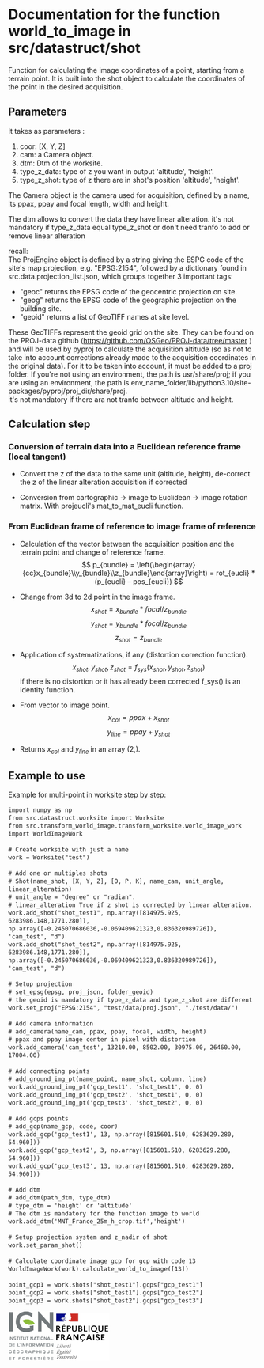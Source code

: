 # Documentation for the function world_to_image in src/datastruct/shot

Function for calculating the image coordinates of a point, starting from a terrain point.
It is built into the shot object to calculate the coordinates of the point in the desired acquisition.

## Parameters

It takes as parameters :
1. coor: [X, Y, Z]
2. cam: a Camera object.
3. dtm: Dtm of the worksite.
4. type_z_data: type of z you want in output 'altitude', 'height'.
5. type_z_shot: type of z there are in shot's position 'altitude', 'height'. 

The Camera object is the camera used for acquisition, defined by a name, its ppax, ppay and focal length, width and height.

The dtm allows to convert the data they have linear alteration. it's not mandatory if type_z_data equal type_z_shot or don't need tranfo to add or remove linear alteration

recall:  
The ProjEngine object is defined by a string giving the ESPG code of the site's map projection, e.g. "EPSG:2154", followed by a dictionary found in src.data.projection_list.json, which groups together 3 important tags:
 * "geoc" returns the EPSG code of the geocentric projection on site.
 * "geog" returns the EPSG code of the geographic projection on the building site.
 * "geoid" returns a list of GeoTIFF names at site level.

These GeoTIFFs represent the geoid grid on the site. They can be found on the PROJ-data github (https://github.com/OSGeo/PROJ-data/tree/master ) and will be used by pyproj to calculate the acquisition altitude (so as not to take into account corrections already made to the acquisition coordinates in the original data). For it to be taken into account, it must be added to a proj folder. If you're not using an environment, the path is usr/share/proj; if you are using an environment, the path is env_name_folder/lib/python3.10/site-packages/pyproj/proj_dir/share/proj.  
it's not mandatory if there ara not tranfo between altitude and height.

## Calculation step

### Conversion of terrain data into a Euclidean reference frame (local tangent)

* Convert the z of the data to the same unit (altitude, height), de-correct the z of the linear alteration acquisition if corrected

* Conversion from cartographic -> image to Euclidean -> image rotation matrix. With projeucli's mat_to_mat_eucli function.

### From Euclidean frame of reference to image frame of reference

* Calculation of the vector between the acquisition position and the terrain point and change of reference frame.
$$
p_{bundle} = \left(\begin{array}{cc}x_{bundle}\\y_{bundle}\\z_{bundle}\end{array}\right) = rot_{eucli} * (p_{eucli} – pos_{eucli})
$$

* Change from 3d to 2d point in the image frame.
$$
x_{shot} = x_{bundle} * focal / z_{bundle}
$$
$$
y_{shot} = y_{bundle} * focal / z_{bundle}
$$
$$
z_{shot} = z_{bundle}
$$


* Application of systematizations, if any (distortion correction function).
$$
x_{shot}, y_{shot}, z_{shot} = f_{sys}(x_{shot}, y_{shot}, z_{shot})
$$
if there is no distortion or it has already been corrected f_sys() is an identity function.

* From vector to image point.
$$
x_{col} = ppax + x_{shot}
$$
$$
y_{line} = ppay + y_{shot}
$$

* Returns $x_{col}$ and $y_{line}$ in an array (2,).

## Example to use

Example for multi-point in worksite step by step:
```
import numpy as np
from src.datastruct.worksite import Worksite
from src.transform_world_image.transform_worksite.world_image_work import WorldImageWork

# Create worksite with just a name
work = Worksite("test")

# Add one or multiples shots
# Shot(name_shot, [X, Y, Z], [O, P, K], name_cam, unit_angle, linear_alteration)
# unit_angle = "degree" or "radian".
# linear_alteration True if z shot is corrected by linear alteration.
work.add_shot("shot_test1", np.array([814975.925, 6283986.148,1771.280]), np.array([-0.245070686036,-0.069409621323,0.836320989726]), 'cam_test', "d")
work.add_shot("shot_test2", np.array([814975.925, 6283986.148,1771.280]), np.array([-0.245070686036,-0.069409621323,0.836320989726]), 'cam_test', "d")

# Setup projection
# set_epsg(epsg, proj_json, folder_geoid)
# the geoid is mandatory if type_z_data and type_z_shot are different
work.set_proj("EPSG:2154", "test/data/proj.json", "./test/data/")

# Add camera information
# add_camera(name_cam, ppax, ppay, focal, width, height)
# ppax and ppay image center in pixel with distortion
work.add_camera('cam_test', 13210.00, 8502.00, 30975.00, 26460.00, 17004.00)

# Add connecting points
# add_ground_img_pt(name_point, name_shot, column, line)
work.add_ground_img_pt('gcp_test1', 'shot_test1', 0, 0)
work.add_ground_img_pt('gcp_test2', 'shot_test1', 0, 0)
work.add_ground_img_pt('gcp_test3', 'shot_test2', 0, 0)

# Add gcps points
# add_gcp(name_gcp, code, coor)
work.add_gcp('gcp_test1', 13, np.array([815601.510, 6283629.280, 54.960]))
work.add_gcp('gcp_test2', 3, np.array([815601.510, 6283629.280, 54.960]))
work.add_gcp('gcp_test3', 13, np.array([815601.510, 6283629.280, 54.960]))

# Add dtm
# add_dtm(path_dtm, type_dtm)
# type_dtm = 'height' or 'altitude'
# The dtm is mandatory for the function image to world
work.add_dtm('MNT_France_25m_h_crop.tif','height')

# Setup projection system and z_nadir of shot
work.set_param_shot()

# Calculate coordinate image gcp for gcp with code 13
WorldImageWork(work).calculate_world_to_image([13])

point_gcp1 = work.shots["shot_test1"].gcps["gcp_test1"]
point_gcp2 = work.shots["shot_test1"].gcps["gcp_test2"]
point_gcp3 = work.shots["shot_test2"].gcps["gcp_test3"]
```

![logo ign](../logo/logo_ign.png) ![logo fr](../logo/Republique_Francaise_Logo.png)